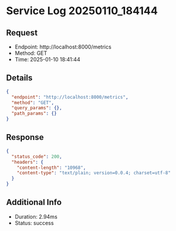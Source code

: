 # Service Log 20250110_184144

## Request
- Endpoint: http://localhost:8000/metrics
- Method: GET
- Time: 2025-01-10 18:41:44

## Details
```json
{
  "endpoint": "http://localhost:8000/metrics",
  "method": "GET",
  "query_params": {},
  "path_params": {}
}
```

## Response
```json
{
  "status_code": 200,
  "headers": {
    "content-length": "10968",
    "content-type": "text/plain; version=0.0.4; charset=utf-8"
  }
}
```

## Additional Info
- Duration: 2.94ms
- Status: success

